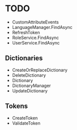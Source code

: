 # TODO

- CustomAttributeEvents
- LanguageManager.FindAsync
- RefreshToken
- RoleService.FindAsync
- UserService.FindAsync

## Dictionaries

- CreateOrReplaceDictionary
- DeleteDictionary
- Dictionary
- DictionaryManager
- UpdateDictionary

## Tokens

- CreateToken
- ValidateToken
